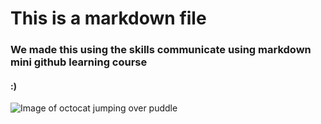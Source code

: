 # This is a markdown file

### We made this using the skills communicate using markdown mini github learning course

#### :)

![Image of octocat jumping over puddle](https://octodex.github.com/images/puddle_jumper_octodex.jpg)

